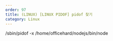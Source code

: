 ```yaml
---
order: 97
title: (LINUX) [LINUX PIDOF] pidof 찾기
category: Linux
---
```


/sbin/pidof -x /home/officehard/nodejs/bin/node